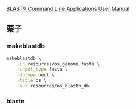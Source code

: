 
[BLAST® Command Line Applications User Manual](https://www.ncbi.nlm.nih.gov/books/NBK279690/)

## 栗子
### makeblastdb

```bash
makeblastdb \
    -in resources/os_genome.fasta \
    -input_type fasta \
    -dbtype nucl \
    -title os \
    -out resources/os_blastn_db
```

### blastn

```bash

```


